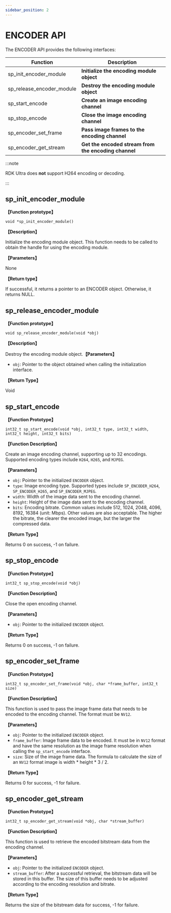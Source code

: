 ```yaml
---
sidebar_position: 2
---
```

# ENCODER API

The ENCODER API provides the following interfaces:

| Function | Description |
| ---- | ----- |
| sp_init_encoder_module | **Initialize the encoding module object** |
| sp_release_encoder_module | **Destroy the encoding module object** |
| sp_start_encode | **Create an image encoding channel** |
| sp_stop_encode | **Close the image encoding channel** |
| sp_encoder_set_frame | **Pass image frames to the encoding channel** |
| sp_encoder_get_stream | **Get the encoded stream from the encoding channel** |

:::note

RDK Ultra does **not** support H264 encoding or decoding.

:::

## sp_init_encoder_module

**【Function prototype】**

`void *sp_init_encoder_module()`

**【Description】**

Initialize the encoding module object. This function needs to be called to obtain the handle for using the encoding module.

**【Parameters】**

None

**【Return type】**

If successful, it returns a pointer to an ENCODER object. Otherwise, it returns NULL.

## sp_release_encoder_module

**【Function prototype】**

`void sp_release_encoder_module(void *obj)`

**【Description】**

Destroy the encoding module object.**【Parameters】**

- `obj`: Pointer to the object obtained when calling the initialization interface.

**【Return Type】**

Void

## sp_start_encode  

**【Function Prototype】**  

`int32_t sp_start_encode(void *obj, int32_t type, int32_t width, int32_t height, int32_t bits)`

**【Function Description】**

Create an image encoding channel, supporting up to 32 encodings. Supported encoding types include `H264`, `H265`, and `MJPEG`.

**【Parameters】**

- `obj`: Pointer to the initialized `ENCODER` object.
- `type`: Image encoding type. Supported types include `SP_ENCODER_H264`, `SP_ENCODER_H265`, and `SP_ENCODER_MJPEG`.
- `width`: Width of the image data sent to the encoding channel.
- `height`: Height of the image data sent to the encoding channel.
- `bits`: Encoding bitrate. Common values include 512, 1024, 2048, 4096, 8192, 16384 (unit: Mbps). Other values are also acceptable. The higher the bitrate, the clearer the encoded image, but the larger the compressed data.

**【Return Type】**

Returns 0 on success, -1 on failure.

## sp_stop_encode  

**【Function Prototype】**  

`int32_t sp_stop_encode(void *obj)`

**【Function Description】**

Close the open encoding channel.

**【Parameters】**

- `obj`: Pointer to the initialized `ENCODER` object.

**【Return Type】**

Returns 0 on success, -1 on failure.

## sp_encoder_set_frame

**【Function Prototype】**

`int32_t sp_encoder_set_frame(void *obj, char *frame_buffer, int32_t size)`

**【Function Description】**

This function is used to pass the image frame data that needs to be encoded to the encoding channel. The format must be `NV12`.

**【Parameters】**

- `obj`: Pointer to the initialized `ENCODER` object.
- `frame_buffer`: Image frame data to be encoded. It must be in `NV12` format and have the same resolution as the image frame resolution when calling the `sp_start_encode` interface.
- `size`: Size of the image frame data. The formula to calculate the size of an `NV12` format image is width * height * 3 / 2.

**【Return Type】**

Returns 0 for success, -1 for failure.

## sp_encoder_get_stream  

**【Function Prototype】**

`int32_t sp_encoder_get_stream(void *obj, char *stream_buffer)`

**【Function Description】**

This function is used to retrieve the encoded bitstream data from the encoding channel.

**【Parameters】**

- `obj`: Pointer to the initialized `ENCODER` object.
- `stream_buffer`: After a successful retrieval, the bitstream data will be stored in this buffer. The size of this buffer needs to be adjusted according to the encoding resolution and bitrate.

**【Return Type】**

Returns the size of the bitstream data for success, -1 for failure.